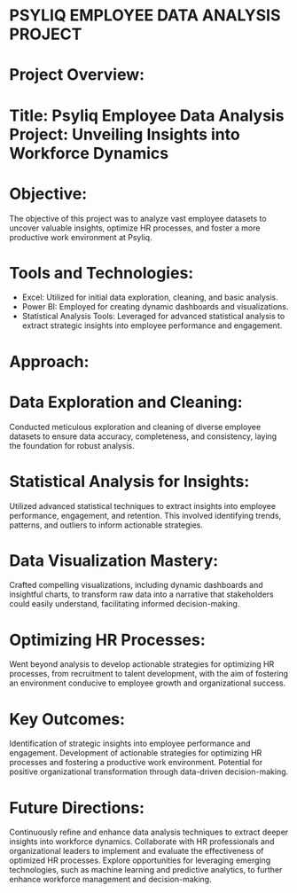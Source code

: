 # PSYLIQ EMPLOYEE DATA ANALYSIS PROJECT
# Project Overview:
# Title: Psyliq Employee Data Analysis Project: Unveiling Insights into Workforce Dynamics
# Objective:
The objective of this project was to analyze vast employee datasets to uncover valuable insights, optimize HR processes, and foster a more productive work environment at Psyliq.

# Tools and Technologies:
* Excel: Utilized for initial data exploration, cleaning, and basic analysis.
* Power BI: Employed for creating dynamic dashboards and visualizations.
* Statistical Analysis Tools: Leveraged for advanced statistical analysis to extract strategic insights into employee performance and engagement.
# Approach:
# Data Exploration and Cleaning:

Conducted meticulous exploration and cleaning of diverse employee datasets to ensure data accuracy, completeness, and consistency, laying the foundation for robust analysis.
# Statistical Analysis for Insights:

Utilized advanced statistical techniques to extract insights into employee performance, engagement, and retention. This involved identifying trends, patterns, and outliers to inform actionable strategies.
# Data Visualization Mastery:

Crafted compelling visualizations, including dynamic dashboards and insightful charts, to transform raw data into a narrative that stakeholders could easily understand, facilitating informed decision-making.
# Optimizing HR Processes:

Went beyond analysis to develop actionable strategies for optimizing HR processes, from recruitment to talent development, with the aim of fostering an environment conducive to employee growth and organizational success.
# Key Outcomes:
Identification of strategic insights into employee performance and engagement.
Development of actionable strategies for optimizing HR processes and fostering a productive work environment.
Potential for positive organizational transformation through data-driven decision-making.
# Future Directions:
Continuously refine and enhance data analysis techniques to extract deeper insights into workforce dynamics.
Collaborate with HR professionals and organizational leaders to implement and evaluate the effectiveness of optimized HR processes.
Explore opportunities for leveraging emerging technologies, such as machine learning and predictive analytics, to further enhance workforce management and decision-making.
